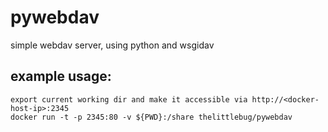 # pywebdav
simple webdav server, using python and wsgidav

## example usage:

```
export current working dir and make it accessible via http://<docker-host-ip>:2345
docker run -t -p 2345:80 -v ${PWD}:/share thelittlebug/pywebdav
```
